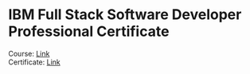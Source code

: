 # IBM Full Stack Software Developer Professional Certificate

Course: [Link](https://www.coursera.org/professional-certificates/ibm-full-stack-cloud-developer)
<br>
Certificate: [Link](https://coursera.org/share/8b682bb00c87cd668fdee0090add8111)
